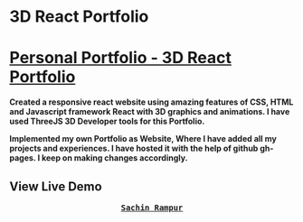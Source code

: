 # 3D React Portfolio

# [Personal Portfolio - 3D React Portfolio](https://sachhi21.github.io/Sachin.io/)

<b>Created a responsive react website using amazing features of CSS, HTML and Javascript framework React with 3D graphics and animations. I have used ThreeJS 3D Developer tools for this Portfolio.

Implemented my own Portfolio as Website, Where I have added all my projects and experiences. I have hosted it with the help of github gh-pages. I keep on making changes accordingly.</b>

## View Live Demo

<pre><center><a href="https://sachhi21.netlify.app"><b>Sachin Rampur</b></a></center></pre>
